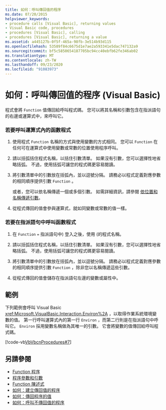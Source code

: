 ```yaml
---
title: 如何：呼叫傳回值的程序
ms.date: 07/20/2015
helpviewer_keywords:
- procedure calls [Visual Basic], returning values
- Visual Basic code, procedures
- procedures [Visual Basic], calling
- procedures [Visual Basic], returning a value
ms.assetid: a445127b-0f5f-465a-98fb-3e514b93d115
ms.openlocfilehash: 53589f84c6675d1e7ae2a593341e5dac747132a9
ms.sourcegitcommit: bf5c5850654187705bc94cc40ebfb62fe346ab02
ms.translationtype: MT
ms.contentlocale: zh-TW
ms.lasthandoff: 09/23/2020
ms.locfileid: "91083973"
---
```

# <a name="how-to-call-a-procedure-that-returns-a-value-visual-basic"></a>如何：呼叫傳回值的程序 (Visual Basic)

程式會將 `Function` 值傳回給呼叫程式碼。 您可以將其名稱和引數包含在指派語句的右邊或運算式中，來呼叫它。  
  
### <a name="to-call-a-function-procedure-within-an-expression"></a>若要呼叫運算式內的函數程式  
  
1. 使用程式 `Function` 名稱的方式與使用變數的方式相同。 您可以 `Function` 在任何可在運算式中使用變數或常數的位置使用程序呼叫。  
  
2. 請以括弧括住程式名稱，以括住引數清單。 如果沒有引數，您可以選擇性地省略括弧。 不過，使用括弧可讓您的程式碼更容易閱讀。  
  
3. 將引數清單中的引數放在括弧內，並以逗號分隔。 請務必以程式定義對應參數的相同順序提供引數 `Function` 。  
  
     或者，您可以依名稱傳遞一個或多個引數。 如需詳細資訊，請參閱 [依位置和名稱傳遞引數](./passing-arguments-by-position-and-by-name.md)。  
  
4. 從程式傳回的值會參與運算式，就如同變數或常數的值一樣。  
  
### <a name="to-call-a-function-procedure-in-an-assignment-statement"></a>若要在指派語句中呼叫函數程式  
  
1. 在 `Function` `=` 指派語句中) 登入之後，使用 (的程式名稱。  
  
2. 請以括弧括住程式名稱，以括住引數清單。 如果沒有引數，您可以選擇性地省略括弧。 不過，使用括弧可讓您的程式碼更容易閱讀。  
  
3. 將引數清單中的引數放在括弧內，並以逗號分隔。 請務必以程式定義對應參數的相同順序提供引數 `Function` ，除非您以名稱傳遞這些引數。  
  
4. 從程式傳回的值會儲存在指派語句左邊的變數或屬性中。  
  
## <a name="example"></a>範例  

 下列範例會呼叫 Visual Basic <xref:Microsoft.VisualBasic.Interaction.Environ%2A> ，以取得作業系統環境變數的值。 第一行呼叫運算式內的第一行 `Environ` ，而第二行則是在指派語句中呼叫它。 `Environ` 採用變數名稱做為其唯一的引數。 它會將變數的值傳回給呼叫程式碼。  
  
 [!code-vb[VbVbcnProcedures#7](~/samples/snippets/visualbasic/VS_Snippets_VBCSharp/VbVbcnProcedures/VB/Class1.vb#7)]  
  
## <a name="see-also"></a>另請參閱

- [Function 程序](./function-procedures.md)
- [程序參數和引數](./procedure-parameters-and-arguments.md)
- [Function 陳述式](../../../language-reference/statements/function-statement.md)
- [如何：建立傳回值的程序](./how-to-create-a-procedure-that-returns-a-value.md)
- [如何：傳回程序的值](./how-to-return-a-value-from-a-procedure.md)
- [如何：呼叫不傳回值的程序](./how-to-call-a-procedure-that-does-not-return-a-value.md)
